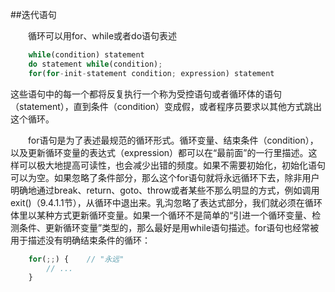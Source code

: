 ##迭代语句

&emsp;&emsp;循环可以用for、while或者do语句表述

```javascript
    while(condition) statement
    do statement while(condition);
    for(for-init-statement condition; expression) statement
```

这些语句中的每一个都将反复执行一个称为受控语句或者循环体的语句（statement），直到条件（condition）变成假，或者程序员要求以其他方式跳出这个循环。

&emsp;&emsp;for语句是为了表述最规范的循环形式。循环变量、结束条件（condition），以及更新循环变量的表达式（expression）都可以在“最前面”的一行里描述。这样可以极大地提高可读性，也会减少出错的频度。如果不需要初始化，初始化语句可以为空。如果忽略了条件部分，那么这个for语句就将永远循环下去，除非用户明确地通过break、return、goto、throw或者某些不那么明显的方式，例如调用exit()（9.4.1.1节），从循环中退出来。乳沟忽略了表达式部分，我们就必须在循环体里以某种方式更新循环变量。如果一个循环不是简单的“引进一个循环变量、检测条件、更新循环变量”类型的，那么最好是用while语句描述。for语句也经常被用于描述没有明确结束条件的循环：

```javascript
    for(;;) {    // "永远"
        // ...
    }
```